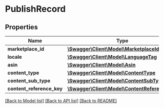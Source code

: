 # PublishRecord

## Properties
Name | Type | Description | Notes
------------ | ------------- | ------------- | -------------
**marketplace_id** | [**\Swagger\Client\Model\MarketplaceId**](MarketplaceId.md) |  | 
**locale** | [**\Swagger\Client\Model\LanguageTag**](LanguageTag.md) |  | 
**asin** | [**\Swagger\Client\Model\Asin**](Asin.md) |  | 
**content_type** | [**\Swagger\Client\Model\ContentType**](ContentType.md) |  | 
**content_sub_type** | [**\Swagger\Client\Model\ContentSubType**](ContentSubType.md) |  | [optional] 
**content_reference_key** | [**\Swagger\Client\Model\ContentReferenceKey**](ContentReferenceKey.md) |  | 

[[Back to Model list]](../README.md#documentation-for-models) [[Back to API list]](../README.md#documentation-for-api-endpoints) [[Back to README]](../README.md)


